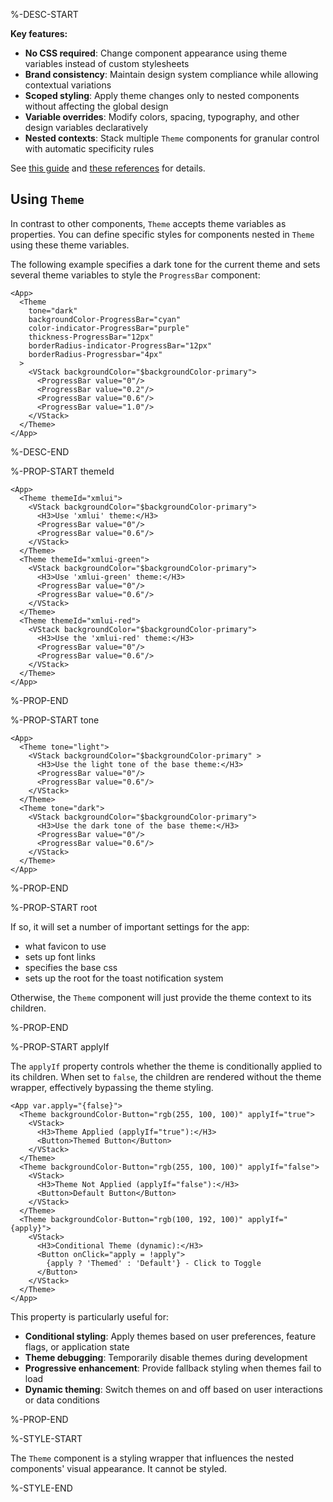 %-DESC-START

**Key features:**
- **No CSS required**: Change component appearance using theme variables instead of custom stylesheets
- **Brand consistency**: Maintain design system compliance while allowing contextual variations
- **Scoped styling**: Apply theme changes only to nested components without affecting the global design
- **Variable overrides**: Modify colors, spacing, typography, and other design variables declaratively
- **Nested contexts**: Stack multiple `Theme` components for granular control with automatic specificity rules

See [this guide](/themes-intro) and [these references](/styles-and-themes/layout-props) for details.

## Using `Theme`

In contrast to other components, `Theme` accepts theme variables as properties.
You can define specific styles for components nested in `Theme` using these theme variables.

The following example specifies a dark tone for the current theme
and sets several theme variables to style the `ProgressBar` component:

```xmlui-pg copy {3-8} display name="Example: using Theme"
<App>
  <Theme
    tone="dark"
    backgroundColor-ProgressBar="cyan"
    color-indicator-ProgressBar="purple"
    thickness-ProgressBar="12px"
    borderRadius-indicator-ProgressBar="12px"
    borderRadius-Progressbar="4px"
  >
    <VStack backgroundColor="$backgroundColor-primary">
      <ProgressBar value="0"/>
      <ProgressBar value="0.2"/>
      <ProgressBar value="0.6"/>
      <ProgressBar value="1.0"/>
    </VStack>
  </Theme>
</App>
```

%-DESC-END

%-PROP-START themeId

```xmlui-pg copy {2, 9, 16} display name="Example: themeId"
<App>
  <Theme themeId="xmlui">
    <VStack backgroundColor="$backgroundColor-primary">
      <H3>Use 'xmlui' theme:</H3>
      <ProgressBar value="0"/>
      <ProgressBar value="0.6"/>
    </VStack>
  </Theme>
  <Theme themeId="xmlui-green">
    <VStack backgroundColor="$backgroundColor-primary">
      <H3>Use 'xmlui-green' theme:</H3>
      <ProgressBar value="0"/>
      <ProgressBar value="0.6"/>
    </VStack>
  </Theme>
  <Theme themeId="xmlui-red">
    <VStack backgroundColor="$backgroundColor-primary">
      <H3>Use the 'xmlui-red' theme:</H3>
      <ProgressBar value="0"/>
      <ProgressBar value="0.6"/>
    </VStack>
  </Theme>
</App>
```

%-PROP-END

%-PROP-START tone

```xmlui-pg copy {2,9} display name="Example: tone"
<App>
  <Theme tone="light">
    <VStack backgroundColor="$backgroundColor-primary" >
      <H3>Use the light tone of the base theme:</H3>
      <ProgressBar value="0"/>
      <ProgressBar value="0.6"/>
    </VStack>
  </Theme>
  <Theme tone="dark">
    <VStack backgroundColor="$backgroundColor-primary">
      <H3>Use the dark tone of the base theme:</H3>
      <ProgressBar value="0"/>
      <ProgressBar value="0.6"/>
    </VStack>
  </Theme>
</App>
```

%-PROP-END

%-PROP-START root

If so, it will set a number of important settings for the app:
- what favicon to use
- sets up font links
- specifies the base css
- sets up the root for the toast notification system

Otherwise, the `Theme` component will just provide the theme context to its children.

%-PROP-END

%-PROP-START applyIf

The `applyIf` property controls whether the theme is conditionally applied to its children. When set to `false`, the children are rendered without the theme wrapper, effectively bypassing the theme styling.

```xmlui-pg copy {2,9,16} display name="Example: applyIf"
<App var.apply="{false}">
  <Theme backgroundColor-Button="rgb(255, 100, 100)" applyIf="true">
    <VStack>
      <H3>Theme Applied (applyIf="true"):</H3>
      <Button>Themed Button</Button>
    </VStack>
  </Theme>
  <Theme backgroundColor-Button="rgb(255, 100, 100)" applyIf="false">
    <VStack>
      <H3>Theme Not Applied (applyIf="false"):</H3>
      <Button>Default Button</Button>
    </VStack>
  </Theme>
  <Theme backgroundColor-Button="rgb(100, 192, 100)" applyIf="{apply}">
    <VStack>
      <H3>Conditional Theme (dynamic):</H3>
      <Button onClick="apply = !apply">
        {apply ? 'Themed' : 'Default'} - Click to Toggle
      </Button>
    </VStack>
  </Theme>
</App>
```

This property is particularly useful for:
- **Conditional styling**: Apply themes based on user preferences, feature flags, or application state
- **Theme debugging**: Temporarily disable themes during development
- **Progressive enhancement**: Provide fallback styling when themes fail to load
- **Dynamic theming**: Switch themes on and off based on user interactions or data conditions

%-PROP-END

%-STYLE-START

The `Theme` component is a styling wrapper that influences the nested components' visual appearance. It cannot be styled.

%-STYLE-END
